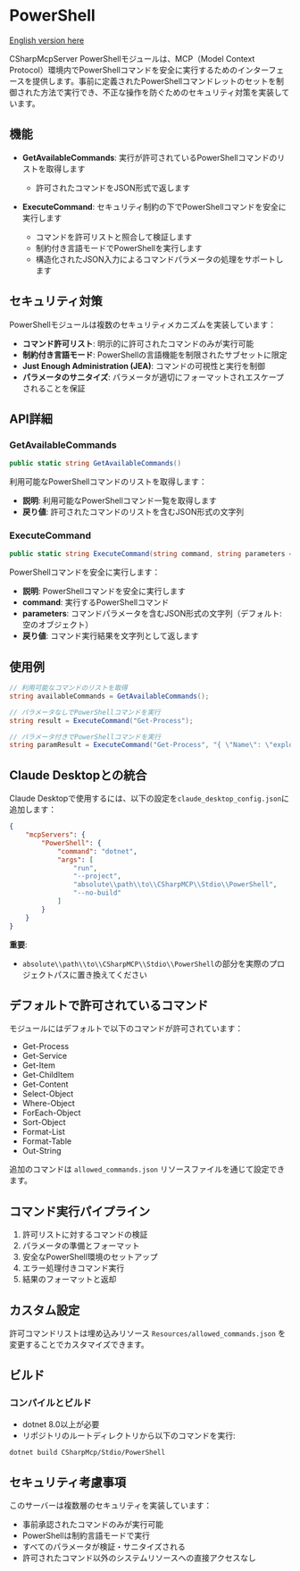 ﻿# PowerShell

[English version here](README.md)

CSharpMcpServer PowerShellモジュールは、MCP（Model Context Protocol）環境内でPowerShellコマンドを安全に実行するためのインターフェースを提供します。事前に定義されたPowerShellコマンドレットのセットを制御された方法で実行でき、不正な操作を防ぐためのセキュリティ対策を実装しています。

## 機能

- **GetAvailableCommands**: 実行が許可されているPowerShellコマンドのリストを取得します
  - 許可されたコマンドをJSON形式で返します

- **ExecuteCommand**: セキュリティ制約の下でPowerShellコマンドを安全に実行します
  - コマンドを許可リストと照合して検証します
  - 制約付き言語モードでPowerShellを実行します
  - 構造化されたJSON入力によるコマンドパラメータの処理をサポートします

## セキュリティ対策

PowerShellモジュールは複数のセキュリティメカニズムを実装しています：

- **コマンド許可リスト**: 明示的に許可されたコマンドのみが実行可能
- **制約付き言語モード**: PowerShellの言語機能を制限されたサブセットに限定
- **Just Enough Administration (JEA)**: コマンドの可視性と実行を制御
- **パラメータのサニタイズ**: パラメータが適切にフォーマットされエスケープされることを保証

## API詳細

### GetAvailableCommands

```csharp
public static string GetAvailableCommands()
```

利用可能なPowerShellコマンドのリストを取得します：
- **説明**: 利用可能なPowerShellコマンド一覧を取得します
- **戻り値**: 許可されたコマンドのリストを含むJSON形式の文字列

### ExecuteCommand

```csharp
public static string ExecuteCommand(string command, string parameters = "{}")
```

PowerShellコマンドを安全に実行します：
- **説明**: PowerShellコマンドを安全に実行します
- **command**: 実行するPowerShellコマンド
- **parameters**: コマンドパラメータを含むJSON形式の文字列（デフォルト: 空のオブジェクト）
- **戻り値**: コマンド実行結果を文字列として返します

## 使用例

```csharp
// 利用可能なコマンドのリストを取得
string availableCommands = GetAvailableCommands();

// パラメータなしでPowerShellコマンドを実行
string result = ExecuteCommand("Get-Process");

// パラメータ付きでPowerShellコマンドを実行
string paramResult = ExecuteCommand("Get-Process", "{ \"Name\": \"explorer\" }");
```

## Claude Desktopとの統合

Claude Desktopで使用するには、以下の設定を`claude_desktop_config.json`に追加します：

```json
{
    "mcpServers": {
        "PowerShell": {
            "command": "dotnet",
            "args": [
                "run",
                "--project",
                "absolute\\path\\to\\CSharpMCP\\Stdio\\PowerShell",
                "--no-build"
            ]
        }
    }
}
```

**重要**: 
- `absolute\\path\\to\\CSharpMCP\\Stdio\\PowerShell`の部分を実際のプロジェクトパスに置き換えてください

## デフォルトで許可されているコマンド

モジュールにはデフォルトで以下のコマンドが許可されています：
- Get-Process
- Get-Service
- Get-Item
- Get-ChildItem
- Get-Content
- Select-Object
- Where-Object
- ForEach-Object
- Sort-Object
- Format-List
- Format-Table
- Out-String

追加のコマンドは `allowed_commands.json` リソースファイルを通じて設定できます。

## コマンド実行パイプライン

1. 許可リストに対するコマンドの検証
2. パラメータの準備とフォーマット
3. 安全なPowerShell環境のセットアップ
4. エラー処理付きコマンド実行
5. 結果のフォーマットと返却

## カスタム設定

許可コマンドリストは埋め込みリソース `Resources/allowed_commands.json` を変更することでカスタマイズできます。

## ビルド

### コンパイルとビルド
- dotnet 8.0以上が必要
- リポジトリのルートディレクトリから以下のコマンドを実行:

```bash
dotnet build CSharpMcp/Stdio/PowerShell
```

## セキュリティ考慮事項

このサーバーは複数層のセキュリティを実装しています：
- 事前承認されたコマンドのみが実行可能
- PowerShellは制約言語モードで実行
- すべてのパラメータが検証・サニタイズされる
- 許可されたコマンド以外のシステムリソースへの直接アクセスなし
